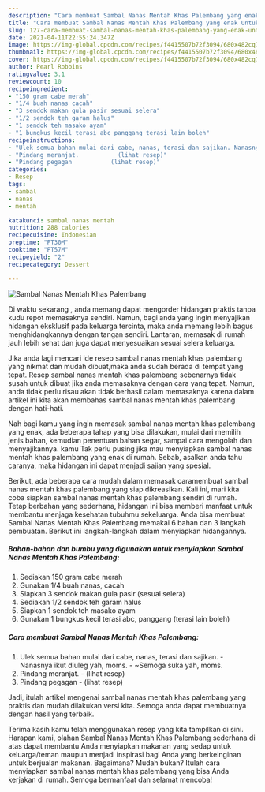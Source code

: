 ```yaml
---
description: "Cara membuat Sambal Nanas Mentah Khas Palembang yang enak Untuk Jualan"
title: "Cara membuat Sambal Nanas Mentah Khas Palembang yang enak Untuk Jualan"
slug: 127-cara-membuat-sambal-nanas-mentah-khas-palembang-yang-enak-untuk-jualan
date: 2021-04-11T22:55:24.347Z
image: https://img-global.cpcdn.com/recipes/f4415507b72f3094/680x482cq70/sambal-nanas-mentah-khas-palembang-foto-resep-utama.jpg
thumbnail: https://img-global.cpcdn.com/recipes/f4415507b72f3094/680x482cq70/sambal-nanas-mentah-khas-palembang-foto-resep-utama.jpg
cover: https://img-global.cpcdn.com/recipes/f4415507b72f3094/680x482cq70/sambal-nanas-mentah-khas-palembang-foto-resep-utama.jpg
author: Pearl Robbins
ratingvalue: 3.1
reviewcount: 10
recipeingredient:
- "150 gram cabe merah"
- "1/4 buah nanas cacah"
- "3 sendok makan gula pasir sesuai selera"
- "1/2 sendok teh garam halus"
- "1 sendok teh masako ayam"
- "1 bungkus kecil terasi abc panggang terasi lain boleh"
recipeinstructions:
- "Ulek semua bahan mulai dari cabe, nanas, terasi dan sajikan. Nanasnya ikut diuleg yah, moms. ~Semoga suka yah, moms."
- "Pindang meranjat.           (lihat resep)"
- "Pindang pegagan           (lihat resep)"
categories:
- Resep
tags:
- sambal
- nanas
- mentah

katakunci: sambal nanas mentah 
nutrition: 288 calories
recipecuisine: Indonesian
preptime: "PT30M"
cooktime: "PT57M"
recipeyield: "2"
recipecategory: Dessert

---
```



![Sambal Nanas Mentah Khas Palembang](https://img-global.cpcdn.com/recipes/f4415507b72f3094/680x482cq70/sambal-nanas-mentah-khas-palembang-foto-resep-utama.jpg)

Di waktu  sekarang , anda memang dapat mengorder hidangan praktis tanpa kudu repot memasaknya sendiri. Namun, bagi anda yang ingin menyajikan hidangan eksklusif pada keluarga tercinta, maka anda memang lebih bagus menghidangkannya dengan tangan sendiri. Lantaran, memasak di rumah jauh lebih sehat dan juga dapat menyesuaikan sesuai selera keluarga.

Jika anda lagi mencari ide resep sambal nanas mentah khas palembang yang nikmat dan mudah dibuat,maka anda sudah berada di tempat yang tepat. Resep sambal nanas mentah khas palembang  sebenarnya tidak susah untuk dibuat jika anda memasaknya dengan cara yang tepat. Namun, anda tidak perlu risau akan tidak berhasil dalam memasaknya 
karena dalam artikel ini kita akan membahas sambal nanas mentah khas palembang dengan hati-hati.  



Nah bagi kamu yang ingin memasak sambal nanas mentah khas palembang yang enak, ada beberapa tahap yang bisa dilakukan, mulai dari memilih jenis bahan, kemudian penentuan bahan segar, sampai cara mengolah dan menyajikannya. kamu Tak perlu pusing jika mau menyiapkan sambal nanas mentah khas palembang yang enak di rumah. Sebab, asalkan anda  tahu caranya, maka hidangan ini dapat menjadi sajian yang spesial.

Berikut, ada beberapa cara mudah dalam memasak caramembuat sambal nanas mentah khas palembang yang siap dikreasikan. Kali ini, mari kita coba siapkan sambal nanas mentah khas palembang sendiri di rumah. Tetap berbahan yang sederhana, hidangan ini bisa memberi manfaat untuk membantu menjaga kesehatan tubuhmu sekeluarga. Anda bisa membuat Sambal Nanas Mentah Khas Palembang memakai 6 bahan dan 3 langkah pembuatan. Berikut ini langkah-langkah dalam menyiapkan hidangannya.

<!--inarticleads1-->

##### Bahan-bahan dan bumbu yang digunakan untuk menyiapkan Sambal Nanas Mentah Khas Palembang:

1. Sediakan 150 gram cabe merah
1. Gunakan 1/4 buah nanas, cacah
1. Siapkan 3 sendok makan gula pasir (sesuai selera)
1. Sediakan 1/2 sendok teh garam halus
1. Siapkan 1 sendok teh masako ayam
1. Gunakan 1 bungkus kecil terasi abc, panggang (terasi lain boleh)




<!--inarticleads2-->

##### Cara membuat Sambal Nanas Mentah Khas Palembang:

1. Ulek semua bahan mulai dari cabe, nanas, terasi dan sajikan. - Nanasnya ikut diuleg yah, moms. - ~Semoga suka yah, moms.
1. Pindang meranjat. -           (lihat resep)
1. Pindang pegagan -           (lihat resep)




Jadi, itulah artikel mengenai  sambal nanas mentah khas palembang  yang praktis dan mudah dilakukan versi kita. Semoga anda dapat membuatnya dengan hasil yang terbaik. 

Terima kasih kamu telah menggunakan resep yang kita tampilkan di sini. Harapan kami, olahan  Sambal Nanas Mentah Khas Palembang sederhana di atas dapat membantu Anda menyiapkan makanan yang sedap untuk keluarga/teman maupun menjadi inspirasi bagi Anda yang berkeinginan untuk berjualan makanan. Bagaimana? Mudah bukan? Itulah cara menyiapkan sambal nanas mentah khas palembang yang bisa Anda kerjakan di rumah. Semoga bermanfaat dan selamat mencoba!

